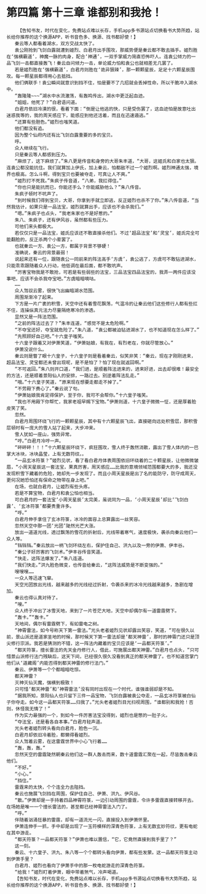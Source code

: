 # 第四篇 第十三章 谁都别和我抢！
        【告知书友，时代在变化，免费站点难以长存，手机app多书源站点切换看书大势所趋，站长给你推荐的这个换源APP，听书音色多、换源、找书都好使！】
       秦云等人都看着湖水，双方交战太快了。
       袁公刚抢到飞剑白露就遭到姬烈、白君月出手围攻，那威势便是秦云都不敢去插手。姬烈胜在‘强横霸道’，神魔一脉的肉身，配合‘神通’，一双手掌威力简直恐怖吓人。连袁公倾力的一品飞剑一击都直接轰飞！秦云自问倾力一击，单论威力怕和袁公也就相差无几罢了。
       若是姬烈胜在‘强横霸道’，白君月则胜在‘诡异狠辣’，那一颗颗星辰，足足十六颗星辰围攻。每一颗星辰都得用心去抵挡。
       他们俩联手！袁公瞬间就意识到挡不住，怕是要不了几招就会丢掉性命，所以干脆冲入湖水中。
       “轰隆隆~~~”湖水中水流激荡，有轰鸣传出，湖水中更泛起血迹。
       “姐姐，他死了？”白君语问道。
       白君月依旧冷漠的很，看着下面：“倒是让他逃的快，只是受伤罢了，这血迹怕是故意吐出迷惑我等的，我的周天感应下，能感应到他还活着，而且在迅速遁逃。”
       “还算有些胆色。”姬烈也嗤笑道。
       他们都没有追。
       因为整个仙府内还有比飞剑白露重要的多的宝贝。
       呼。
       众人继续在飞行。
       只是秦云等人都感到压力。
       “麻烦了，这下麻烦了。”朱八更是传音和身旁的大哥朱丰道，“大哥，这姬氏和白家也太狠。连袁公都没能抗住。我们就算加上伊氏，加上秦云，怕都敌不过一个姬烈啊。姬烈神通太强，境界也极高。怎么斗啊，得到宝贝也要被夺走，可真让人不爽。”
       “姬烈打不死我。”朱疯子传音道，“八弟，我扛得住。”
       “你也只是能抗而已，你能还手么？你能威胁他么？”朱八传音。
       朱疯子顿时不吭声了。
       “到时候我们得到宝贝，大哥，你拿到手就立即逃，反正姬烈也杀不了你。”朱八传音道，“当然我估计，如果只是一品法宝，姬烈就算出手，应该也不会杀我们。”
       “嗯。”朱疯子也点头，“我老朱家也不是好惹的。”
       朱八、朱疯子，还有伊风谷，虽然都有些压力。
       可他们来头都极大。
       若仅仅只是一品法宝，姬氏应该还不敢直接杀他们。不过‘超品法宝’和‘灵宝’，姬氏完全可能翻脸的，反正杀两个小辈罢了。
       也就秦云一方、袁公一方，都属于背景不够硬！
       准确说，秦云的背景最弱！
       说起来还有一位，跟随袁公一同前来的阵法高手‘方虞’，袁公逃了，方虞可不敢钻进湖水，只能乖乖跟随着众人行动，他低调在最后面，都不敢吭声。
       “厉害宝物我是不敢抢，可若是有些弱些的法宝，三品法宝四品法宝的，我弄一两件应该没事吧，应该不会杀我夺宝吧。”方虞暗暗嘀咕。
       ……
       众人驾驭云雾，很快飞出幽暗湖水范围。
       周围渐渐冷了起来。
       下方是一片广袤的积雪，天空中还有着雪花飘荡，气温冷的让秦云他们这些修行人都有些扛不住，连操纵真元法力尽量隔绝寒冷的渗透。
       显然又是一阵法范围。
       “之前的阵法过去了？”朱丰连道，“感觉不是太危险啊。”
       “不夺宝还好，夺宝就危险了。”朱八道，“袁公都被迫钻进湖水了，也不知道现在怎么样了。”
       “先照顾好自己吧。”十六皇子嗤笑。
       十六皇子跟着又对伊萧笑道，“伊萧姑娘，有我在，有烈老在，你就尽管放心。”
       伊萧没说什么。
       秦云则是瞥了眼十六皇子，十六皇子则是看着秦云，似笑非笑：“秦云，现在才刚刚进来，超品法宝、灵宝都还未曾出现呢，是不是怕了？怕了现在就返回啊。”
       “不可返回。”朱八则开口道，“我们进，是顺着阵法进来的，进来好进，出去却很难！最安全的方法，还是顺着景阳仙人的安排，一路过去。别逆着阵法乱走。”
       “哦。”十六皇子笑道，“原来现在想要走都走不掉了。”
       “不劳殿下费心了。”秦云说了句。
       “伊萧姑娘我肯定得保护，至于你，我可不会帮你。”十六皇子嗤笑。
       “我也不用殿下你帮忙，我家老祖早赐下宝物。”伊萧则道，十六皇子微微一怔，还是厚着脸皮笑了笑。
       忽然。
       白君月周围环绕飞行的一颗颗星辰，其中有十六颗星辰飞出，直接砸向远处积雪层，那积雪层顿时有一庞大的雪人站了起来，大步冲来。
       雪人犹如一座山，强势异常。
       “哼。”白君月冷哼一声。
       “砰砰砰！！！”十六颗星辰环绕下，疯狂围攻，雪人终于轰然消散，露出了雪人体内的一巴掌大冰块，冰块晶莹，上有无数符纹。。
       “一品玄冰符箓？”姬烈见状，看了看白君月体表周围依旧环绕着的二十颗星辰，让他微微皱眉，“小周天星辰这一套法宝，果真厉害，周天感应……比我的意境领域范围都要大的多，我还没发现积雪下藏着的危险，她却先一步发现了。而且小周天星辰是出了名的能防守，防守成周天，更何况她恐怕还有保命之物带在身上吧。”
       在场，也就白君月，让姬烈有些头疼。
       若是不算宝物，白君月和袁公怕也相当。
       可白君月的一套法宝‘小周天星辰’太完美，虽说同为一品，‘小周天星辰’却比‘飞剑白露’、‘玄冰符箓’都要贵重许多。
       “呼。”
       白君月伸手拿住了玄冰符箓，冰冷的面容上总算露出一丝笑容。
       忽然天空中那一团‘光团’陡然光芒大涨。
       放出一道道光线，透过飘荡的雪花的折射后，光线带着寒气，速度极快，袭杀向秦云他们一众人等。
       “铛铛铛。”秦云放出一柄飞剑环绕左右，保护住自己、洪九以及一旁的伊萧、伊丰谷。
       “秦公子好厉害的飞剑术。”伊丰谷传音笑道。
       “快走，这阵法爆发了。”朱八连道。
       “我们快走。”洪九脸色微变，也传音给秦云，“这阵法威势是不断变强的。”
       嗖嗖嗖……
       一众人等迅速飞窜。
       天空光团放出光线，越来越多的光线经过折射，令袭杀来的冰冷光线越来越多，急剧在增加。
       秦云也得认真对待了。
       “嗖。”
       众人终于冲出了冰雪天地，来到了一片苍茫大地，天空中却偶尔有一道雷霆劈下。
       “轰卡。”“轰卡。”
       天地间，偶尔有雷霆劈下，有如雷电之树。
       “神霄雷法，如今号称天下第一雷法。”光头老者姬烈见状却露出笑容，笑道，“可在很久以前，景山派还是道家圣地的时候，那时候天下第一雷法却是‘都天神雷’，那时的神霄门还只是顶尖修行宗派。我若是猜测的不错，这一阵法内藏着的宝贝应该是‘一品都天符箓’。”
       “都天符箓，擅长雷法的先天金丹修行人，借此，可施展出都天神雷。”白君月也点头，“只可惜景山派修行法门残缺后，这天下间，已经很久很久没看到真正的都天神雷了。也不知道宫掌门他们从‘道藏阁’内能否得到都天神雷的修行法门。”
       秦云、伊萧等一个个都暗暗吃惊。
       都天神雷？
       灭神灭仙灭魔，强横到极致！
       只可惜‘都天神雷’和‘神霄雷法’没有同时出现在一个时代，谁强谁弱却是不知。
       “据我所知，景阳仙人也只留下三件一品宝物，飞剑白露被袁公夺走，一品玄冰符箓被白仙子你夺走。如今这一品都天符箓……归我了。”光头老者姬烈目光扫视周围，“谁都别和我抢！否则，休怪我无情了！”
       作为实力最强的一个，到如今一件厉害法宝没得到，姬烈也是憋的一肚子火。
       “夺法宝，还是看各自本事。”白君月轻声道。
       光头老者姬烈转头看向白君月，脸色一沉。
       白君月却依旧冷着脸，都懒得看姬烈。
       众人驾着云雾，在这雷霆世界中小心飞行着……
       “轰，轰，轰。”
       忽然天空的雷霆陡然朝秦云他们这一群人轰击而来，数十道雷霆汇聚在一起，尽皆轰击秦云他们。
       “不好。”
       “小心。”
       “挡住。”
       雷霆来的太快，个个连全力去阻挡。
       秦云也施展飞剑挡在周围，保护住自己、伊萧、洪九、伊风谷。
       “散。”伊萧却是一手持着四品神霄符箓，一边引动周围的雷霆，令许多雷霆直接转移开去。在场她是唯一一个擅长雷法的，甚至都已经神霄雷法入门了。
       “呼。”
       伴随着汹涌狂暴的雷霆，却有一道流光一闪，直接投入到伊萧怀里。
       伊萧连伸手一抓，手中却是出现了一玉符模样的深青色符箓，上有无数玄妙符纹，更有电蛇在其中游走。
       “都天符箓？一品都天符箓？”伊萧也难以置信，“它，它竟然直接到我手里了？”
       这一刻。
       秦云、十六皇子、洪九、朱八等一个个都转头看向伊萧，都有些发蒙。这一品都天符箓主动到伊萧手里？
       白君月、姬烈也看向了伊萧手中的那一枚电蛇游走的深青色符箓。
       “给我！”姬烈盯着伊萧，眼中带着煞气，冷声喝道。
       【告知书友，时代在变化，免费站点难以长存，手机app多书源站点切换看书大势所趋，站长给你推荐的这个换源APP，听书音色多、换源、找书都好使！】